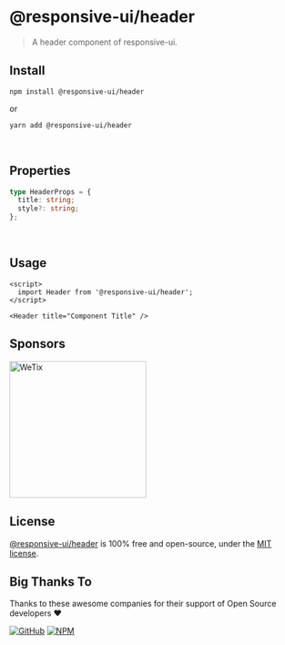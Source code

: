 # @responsive-ui/header

> A header component of responsive-ui.

## Install

```console
npm install @responsive-ui/header
```

or

```console
yarn add @responsive-ui/header
```

<br/>

## Properties

```ts
type HeaderProps = {
  title: string;
  style?: string;
};
```

<br/>

## Usage

```svelte
<script>
  import Header from '@responsive-ui/header';
</script>

<Header title="Component Title" />
```

## Sponsors

<img src="https://asset.wetix.my/images/logo/wetix.png" alt="WeTix" width="240px">

## License

[@responsive-ui/header](https://github.com/wetix/responsive-ui/tree/master/components/header) is 100% free and open-source, under the [MIT license](https://github.com/wetix/responsive-ui/blob/master/LICENSE).

## Big Thanks To

Thanks to these awesome companies for their support of Open Source developers ❤

[![GitHub](https://jstools.dev/img/badges/github.svg)](https://github.com/open-source)
[![NPM](https://jstools.dev/img/badges/npm.svg)](https://www.npmjs.com/)
